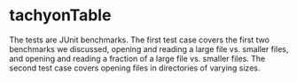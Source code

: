 tachyonTable
============

The tests are JUnit benchmarks. The first test case covers the first two
benchmarks we discussed, opening and reading a large file vs. smaller files, and
opening and reading a fraction of a large file vs. smaller files. The second
test case covers opening files in directories of varying sizes.
